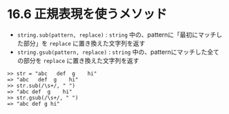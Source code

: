 # 16.6 正規表現を使うメソッド

- `string.sub(pattern, replace)` : `string` 中の、patternに「最初にマッチした部分」を `replace` に置き換えた文字列を返す
- `string.gsub(pattern, replace)` : `string` 中の、patternにマッチした全ての部分を `replace` に置き換えた文字列を返す

```
>> str = "abc   def  g    hi"
=> "abc   def  g    hi"
>> str.sub(/\s+/, " ")
=> "abc def  g    hi"
>> str.gsub(/\s+/, " ")
=> "abc def g hi"
```

